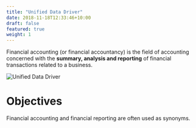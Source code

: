 ```yaml
---
title: "Unified Data Driver"
date: 2018-11-18T12:33:46+10:00
draft: false
featured: true
weight: 1
---
```


Financial accounting (or financial accountancy) is the field of accounting concerned with the **summary, analysis and reporting** of financial transactions related to a business.

![Unified Data Driver](/images/javier-allegue-barros-i5Kx0P8A0d4-unsplash.jpg)

# Objectives 

Financial accounting and financial reporting are often used as synonyms.

